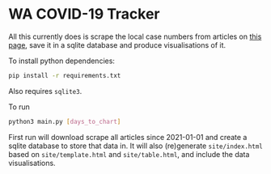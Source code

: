 # WA COVID-19 Tracker

All this currently does is scrape the local case numbers from articles on [this page](https://ww2.health.wa.gov.au/News/Media-releases-listing-page), save it in a sqlite database and produce visualisations of it.

To install python dependencies:
```bash
pip install -r requirements.txt
```

Also requires `sqlite3`.

To run
```bash
python3 main.py [days_to_chart]
```

First run will download scrape all articles since 2021-01-01 and create a sqlite database to store that data in.  It will also (re)generate `site/index.html` based on `site/template.html` and `site/table.html`, and include the data visualisations.
